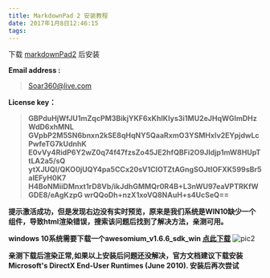 ```yaml
---
title: MarkdownPad 2 安装教程
date: 2017年1月8日12:46:15
tags:
---
```


下载 [markdownPad2](http://markdownpad.com/) 后安装

**Email address :**
>Soar360@live.com
<!--more-->

**License key：**
>**GBPduHjWfJU1mZqcPM3BikjYKF6xKhlKIys3i1MU2eJHqWGImDHzWdD6xhMNL
>GVpbP2M5SN6bnxn2kSE8qHqNY5QaaRxmO3YSMHxlv2EYpjdwLcPwfeTG7kUdnhK
>E0vVy4RidP6Y2wZ0q74f47fzsZo45JE2hfQBFi2O9Jldjp1mW8HUpTtLA2a5/sQ
>ytXJUQl/QKO0jUQY4pa5CCx20sV1ClOTZtAGngSOJtIOFXK599sBr5aIEFyH0K7
>H4BoNMiiDMnxt1rD8Vb/ikJdhGMMQr0R4B+L3nWU97eaVPTRKfWGDE8/eAgKzpG
>wrQQoDh+nzX1xoVQ8NAuH+s4UcSeQ==**

**提示激活成功，但是发现右边没有实时预览，原来是我们系统是WIN10缺少一个组件，导致html渲染错误，搜索该问题后找到了解决方法，亲测可用。**

**windows 10系统需要下载一个awesomium_v1.6.6_sdk_win  [点此下载](http://markdownpad.com/download/awesomium_v1.6.6_sdk_win.exe)**
![pic2](http://img.blog.csdn.net/20160809040016673)

**亲测下载后渲染正常,如果以上安装后问题还没解决，官方文档建议下载安装 Microsoft's DirectX End-User Runtimes (June 2010). 安装后再次尝试**
